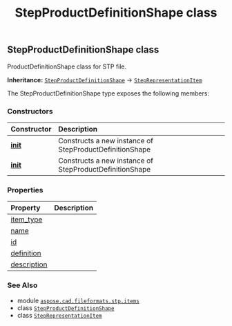 ﻿---
title: StepProductDefinitionShape class
second_title: Aspose.CAD for Python via .NET API References
description: 
type: docs
weight: 550
url: /python-net/aspose.cad.fileformats.stp.items/stepproductdefinitionshape/
is_root: false
---

## StepProductDefinitionShape class

ProductDefinitionShape class for STP file.



**Inheritance:** [`StepProductDefinitionShape`](/cad/python-net/aspose.cad.fileformats.stp.items/stepproductdefinitionshape) → 
[`StepRepresentationItem`](/cad/python-net/aspose.cad.fileformats.stp.items/steprepresentationitem)



The StepProductDefinitionShape type exposes the following members:

### Constructors
| Constructor | Description |
| :- | :- |
| [__init__](/cad/python-net/aspose.cad.fileformats.stp.items/stepproductdefinitionshape/__init__/#) | Constructs a new instance of StepProductDefinitionShape |
| [__init__](/cad/python-net/aspose.cad.fileformats.stp.items/stepproductdefinitionshape/__init__/#str-str-aspose.cad.fileformats.stp.items.StepProductDefinition) | Constructs a new instance of StepProductDefinitionShape |


### Properties
| Property | Description |
| :- | :- |
| [item_type](/cad/python-net/aspose.cad.fileformats.stp.items/stepproductdefinitionshape/item_type) |  |
| [name](/cad/python-net/aspose.cad.fileformats.stp.items/stepproductdefinitionshape/name) |  |
| [id](/cad/python-net/aspose.cad.fileformats.stp.items/stepproductdefinitionshape/id) |  |
| [definition](/cad/python-net/aspose.cad.fileformats.stp.items/stepproductdefinitionshape/definition) |  |
| [description](/cad/python-net/aspose.cad.fileformats.stp.items/stepproductdefinitionshape/description) |  |



### See Also
* module [`aspose.cad.fileformats.stp.items`](..)
* class [`StepProductDefinitionShape`](/cad/python-net/aspose.cad.fileformats.stp.items/stepproductdefinitionshape)
* class [`StepRepresentationItem`](/cad/python-net/aspose.cad.fileformats.stp.items/steprepresentationitem)
